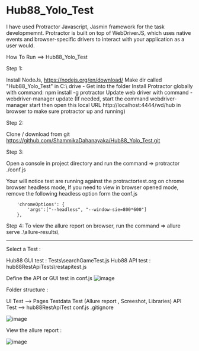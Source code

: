 # Hub88_Yolo_Test

I have used Protractor Javascript, Jasmin framework for the task developmemnt. 
Protractor is built on top of WebDriverJS, which uses native events and browser-specific drivers to interact with your application as a user would.

How To Run ==> Hub88_Yolo_Test

Step 1:

Install NodeJs, https://nodejs.org/en/download/
Make dir called "Hub88_Yolo_Test" in C:\ drive - Get into the folder
Install Protractor globally with command: npm install -g protractor
Update web driver with command - webdriver-manager update
(If needed, start the command webdriver-manager start then open this local URL http://localhost:4444/wd/hub in browser to make sure protractor up and running)

Step 2:

Clone / download from git https://github.com/ShammikaDahanayaka/Hub88_Yolo_Test.git

Step 3:

Open a console in project directory and run the command => protractor ./conf.js

Your will notice test are running against the protractortest.org on chrome browser headless mode,
If you need to view in browser opened mode, remove the following headless option form the conf.js

        'chromeOptions': {
            'args':["--headless", "--window-sie=800*600"]
        },
        
Step 4:
To view the allure report on browser, run the command => allure serve .\allure-results\

--------------------------------------------------------------------------------------------------

Select a Test :

Hub88 GUI test : Tests\\searchGameTest.js
Hub88 API test : hub88RestApiTests\\restapitest.js

Define the API or GUI test in conf.js
![image](https://user-images.githubusercontent.com/20240930/198893328-ead217e4-713e-4f7c-9e3f-19a50c0dd212.png)


Folder structure :

UI Test -->
        Pages
        Testdata
        Test
        (Allure report , Screeshot, Libraries)
API Test -->
        hub88RestApiTest
conf.js
.gitignore

![image](https://user-images.githubusercontent.com/20240930/198892467-e51f0e84-47bf-4226-894f-33680f24e32b.png)

View the allure report :

![image](https://user-images.githubusercontent.com/20240930/198892685-b1f24405-454f-422b-a946-89911e01f4cb.png)

